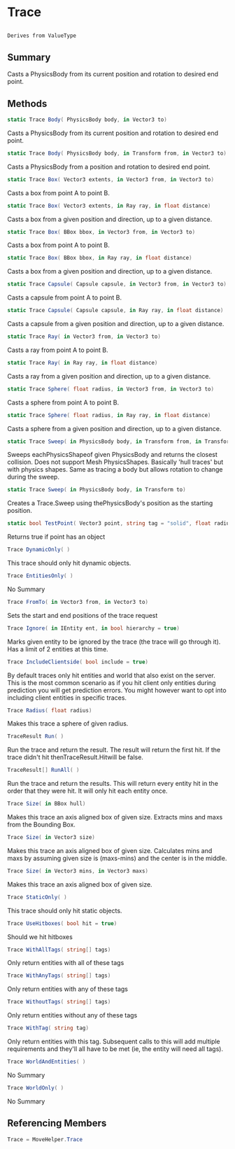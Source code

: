# Trace

## 
```c#
Derives from ValueType
```

## Summary

Casts a PhysicsBody from its current position and rotation to desired end point.
## Methods

```c#
static Trace Body( PhysicsBody body, in Vector3 to) 
```
Casts a PhysicsBody from its current position and rotation to desired end point.
```c#
static Trace Body( PhysicsBody body, in Transform from, in Vector3 to) 
```
Casts a PhysicsBody from a position and rotation to desired end point.
```c#
static Trace Box( Vector3 extents, in Vector3 from, in Vector3 to) 
```
Casts a box from point A to point B.
```c#
static Trace Box( Vector3 extents, in Ray ray, in float distance) 
```
Casts a box from a given position and direction, up to a given distance.
```c#
static Trace Box( BBox bbox, in Vector3 from, in Vector3 to) 
```
Casts a box from point A to point B.
```c#
static Trace Box( BBox bbox, in Ray ray, in float distance) 
```
Casts a box from a given position and direction, up to a given distance.
```c#
static Trace Capsule( Capsule capsule, in Vector3 from, in Vector3 to) 
```
Casts a capsule from point A to point B.
```c#
static Trace Capsule( Capsule capsule, in Ray ray, in float distance) 
```
Casts a capsule from a given position and direction, up to a given distance.
```c#
static Trace Ray( in Vector3 from, in Vector3 to) 
```
Casts a ray from point A to point B.
```c#
static Trace Ray( in Ray ray, in float distance) 
```
Casts a ray from a given position and direction, up to a given distance.
```c#
static Trace Sphere( float radius, in Vector3 from, in Vector3 to) 
```
Casts a sphere from point A to point B.
```c#
static Trace Sphere( float radius, in Ray ray, in float distance) 
```
Casts a sphere from a given position and direction, up to a given distance.
```c#
static Trace Sweep( in PhysicsBody body, in Transform from, in Transform to) 
```
Sweeps eachPhysicsShapeof given PhysicsBody and returns the closest collision. Does not support Mesh PhysicsShapes.
Basically 'hull traces' but with physics shapes.
Same as tracing a body but allows rotation to change during the sweep.
```c#
static Trace Sweep( in PhysicsBody body, in Transform to) 
```
Creates a Trace.Sweep using thePhysicsBody's position as the starting position.
```c#
static bool TestPoint( Vector3 point, string tag = "solid", float radius = 0.5) 
```
Returns true if point has an object
```c#
Trace DynamicOnly( ) 
```
This trace should only hit dynamic objects.
```c#
Trace EntitiesOnly( ) 
```
No Summary
```c#
Trace FromTo( in Vector3 from, in Vector3 to) 
```
Sets the start and end positions of the trace request
```c#
Trace Ignore( in IEntity ent, in bool hierarchy = true) 
```
Marks given entity to be ignored by the trace (the trace will go through it). Has a limit of 2 entities at this time.
```c#
Trace IncludeClientside( bool include = true) 
```
By default traces only hit entities and world that also exist on the server. This is the most common scenario as
if you hit client only entities during prediction you will get prediction errors.
You might however want to opt into including client entities in specific traces.
```c#
Trace Radius( float radius) 
```
Makes this trace a sphere of given radius.
```c#
TraceResult Run( ) 
```
Run the trace and return the result. The result will return the first hit.
If the trace didn't hit thenTraceResult.Hitwill be false.
```c#
TraceResult[] RunAll( ) 
```
Run the trace and return the results. This will return every entity hit in the
order that they were hit. It will only hit each entity once.
```c#
Trace Size( in BBox hull) 
```
Makes this trace an axis aligned box of given size. Extracts mins and maxs from the Bounding Box.
```c#
Trace Size( in Vector3 size) 
```
Makes this trace an axis aligned box of given size. Calculates mins and maxs by assuming given size is (maxs-mins) and the center is in the middle.
```c#
Trace Size( in Vector3 mins, in Vector3 maxs) 
```
Makes this trace an axis aligned box of given size.
```c#
Trace StaticOnly( ) 
```
This trace should only hit static objects.
```c#
Trace UseHitboxes( bool hit = true) 
```
Should we hit hitboxes
```c#
Trace WithAllTags( string[] tags) 
```
Only return entities with all of these tags
```c#
Trace WithAnyTags( string[] tags) 
```
Only return entities with any of these tags
```c#
Trace WithoutTags( string[] tags) 
```
Only return entities without any of these tags
```c#
Trace WithTag( string tag) 
```
Only return entities with this tag. Subsequent calls to this will add multiple requirements
and they'll all have to be met (ie, the entity will need all tags).
```c#
Trace WorldAndEntities( ) 
```
No Summary
```c#
Trace WorldOnly( ) 
```
No Summary
## Referencing Members

```c#
Trace = MoveHelper.Trace
```
